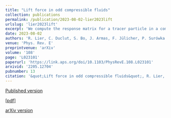 ```yaml
---
title: "Lift force in odd compressible fluids"
collection: publications
permalink: /publication/2023-08-02-lier2023lift
urlslug: 'lier2023lift'
excerpt: 'We compute the response matrix for a tracer particle in a compressible fluid with odd viscosity living on a two-dimensional surface. Unlike the incompressible case, we find that an odd compressible fluid can produce an odd lift force on a tracer particle. Using a &quot;shell localization&quot; formalism, we provide analytic expressions for the drag and odd lift forces acting on the tracer particle in a steady state and also at finite frequency. Importantly, we find that the existence of an odd lift force in a steady state requires taking into account the non-conservation of the fluid mass density due to the coupling between the two-dimensional surface and the three-dimensional bulk fluid.'
date: 2023-08-02
authors: 'R. Lier, C. Duclut, S. Bo, J. Armas, F. Jülicher, P. Surówka'
venue: 'Phys. Rev. E'
preprintvenue: 'arXiv'
volume: '108'
page: 'L023101'
paperurl: 'https://link.aps.org/doi/10.1103/PhysRevE.108.L023101'
arxivid: '2205.12704'
pubnumber: 13
citation: '&quot;Lift force in odd compressible fluids&quot;, R. Lier, C. Duclut, S. Bo, J. Armas, F. Jülicher, P. Surówka, <i>Phys. Rev. E</i> <b>108</b>, L023101 (2023).'
---
```

[Published version <i class="fa fa-external-link-alt fa-xs" aria-hidden="true"></i>](https://link.aps.org/doi/10.1103/PhysRevE.108.L023101)

[[pdf] <i class="fa fa-download fa-xs" aria-hidden="true"></i>](http://charlieduclut.github.io/files/lier2023lift.pdf)

[arXiv version <i class="fa fa-external-link-alt fa-xs" aria-hidden="true"></i>](https://arxiv.org/abs/2205.12704)
